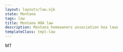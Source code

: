 ```yaml
---
layout: layouts/law.njk
state: Montana
tags: law
title: Montana HOA law
description: Montana homeowners association hoa laws
templateClass: tmpl-law
---
```


MT